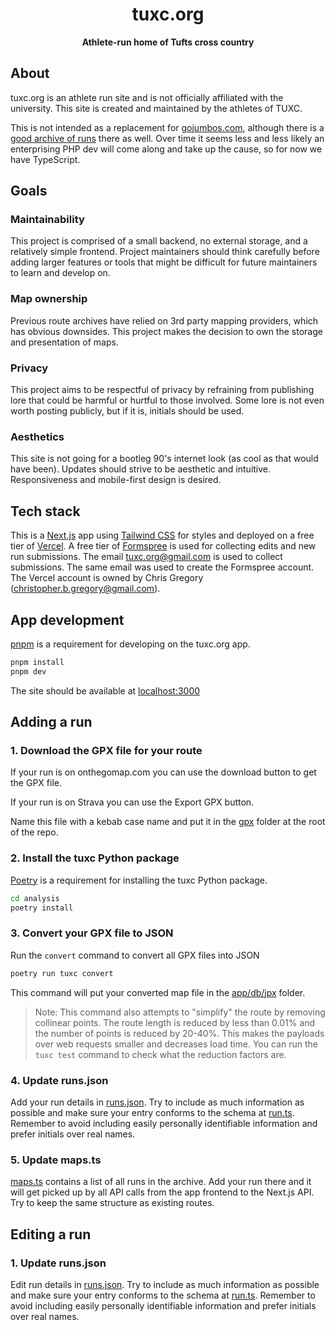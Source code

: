 <div align="center">
    <h1>tuxc.org</h1>
    <p>
        <strong>Athlete-run home of Tufts cross country</strong>
    </p>
</div>

## About

tuxc.org is an athlete run site and is not officially affiliated with the university. This site is created and maintained by the athletes of TUXC.

This is not intended as a replacement for [gojumbos.com](https://www.gojumbos.com), although there is a [good archive of runs](https://www.gojumbos.com/maps.php) there as well. Over time it seems less and less likely an enterprising PHP dev will come along and take up the cause, so for now we have TypeScript.

## Goals

### Maintainability

This project is comprised of a small backend, no external storage, and a relatively simple frontend. Project maintainers should think carefully before adding larger features or tools that might be difficult for future maintainers to learn and develop on.

### Map ownership

Previous route archives have relied on 3rd party mapping providers, which has obvious downsides. This project makes the decision to own the storage and presentation of maps.

### Privacy

This project aims to be respectful of privacy by refraining from publishing lore that could be harmful or hurtful to those involved. Some lore is not even worth posting publicly, but if it is, initials should be used.

### Aesthetics

This site is not going for a bootleg 90's internet look (as cool as that would have been). Updates should strive to be aesthetic and intuitive. Responsiveness and mobile-first design is desired.

## Tech stack

This is a [Next.js](https://nextjs.org) app using [Tailwind CSS](https://tailwindcss.com) for styles and deployed on a free tier of [Vercel](https://vercel.com). A free tier of [Formspree](https://formspree.io) is used for collecting edits and new run submissions. The email <tuxc.org@gmail.com> is used to collect submissions. The same email was used to create the Formspree account. The Vercel account is owned by Chris Gregory (<christopher.b.gregory@gmail.com>).

## App development

[pnpm](https://pnpm.io/installation) is a requirement for developing on the tuxc.org app.

```bash
pnpm install
pnpm dev
```

The site should be available at [localhost:3000](http://localhost:3000)

## Adding a run

### 1. Download the GPX file for your route

If your run is on onthegomap.com you can use the download button to get the GPX file.

If your run is on Strava you can use the Export GPX button.

Name this file with a kebab case name and put it in the [gpx](gpx) folder at the root of the repo.

### 2. Install the tuxc Python package

[Poetry](https://python-poetry.org/docs/#installation) is a requirement for installing the tuxc Python package.

```bash
cd analysis
poetry install
```

### 3. Convert your GPX file to JSON

Run the `convert` command to convert all GPX files into JSON

```bash
poetry run tuxc convert
```

This command will put your converted map file in the [app/db/jpx](app/db/jpx) folder.

> Note: This command also attempts to "simplify" the route by removing collinear points. The route length is reduced by less than 0.01% and the number of points is reduced by 20-40%. This makes the payloads over web requests smaller and decreases load time. You can run the `tuxc test` command to check what the reduction factors are.

### 4. Update runs.json

Add your run details in [runs.json](app/db/runs.json). Try to include as much information as possible and make sure your entry conforms to the schema at [run.ts](app/lib/models/run.ts). Remember to avoid including easily personally identifiable information and prefer initials over real names.

### 5. Update maps.ts

[maps.ts](app/db/maps.ts) contains a list of all runs in the archive. Add your run there and it will get picked up by all API calls from the app frontend to the Next.js API. Try to keep the same structure as existing routes.

## Editing a run

### 1. Update runs.json

Edit run details in [runs.json](app/db/runs.json). Try to include as much information as possible and make sure your entry conforms to the schema at [run.ts](app/lib/models/run.ts). Remember to avoid including easily personally identifiable information and prefer initials over real names.
